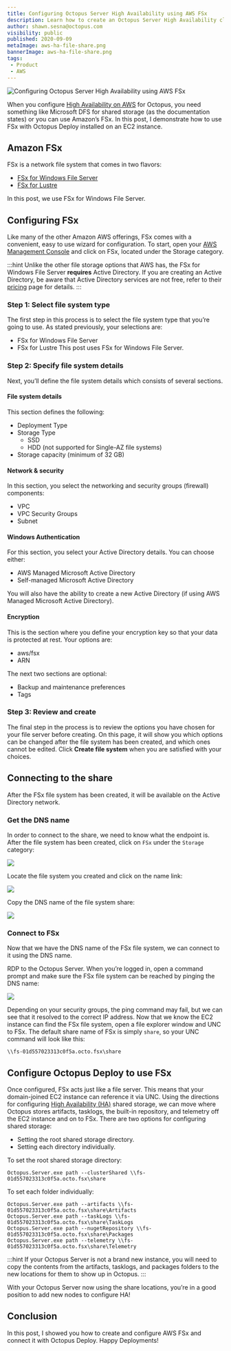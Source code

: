 ```yaml
---
title: Configuring Octopus Server High Availability using AWS FSx
description: Learn how to create an Octopus Server High Availability cluster using AWS FSx.
author: shawn.sesna@octopus.com
visibility: public
published: 2020-09-09
metaImage: aws-ha-file-share.png
bannerImage: aws-ha-file-share.png
tags:
 - Product
 - AWS
---
```


![Configuring Octopus Server High Availability using AWS FSx](aws-ha-file-share.png)

When you configure [High Availability on AWS](https://octopus.com/docs/administration/high-availability/configuring-octopus-for-high-availability#shared-storage-in-amazon-aws) for Octopus, you need something like Microsoft DFS for shared storage (as the documentation states) or you can use Amazon’s FSx. In this post, I demonstrate how to use FSx with Octopus Deploy installed on an EC2 instance.

## Amazon FSx
FSx is a network file system that comes in two flavors:
- [FSx for Windows File Server](https://aws.amazon.com/fsx/windows/)
- [FSx for Lustre](https://aws.amazon.com/fsx/lustre/)

In this post, we use FSx for Windows File Server.

## Configuring FSx
Like many of the other Amazon AWS offerings, FSx comes with a convenient, easy to use wizard for configuration.  To start, open your [AWS Management Console](https://aws.amazon.com/console) and click on FSx, located under the Storage category.

:::hint
Unlike the other file storage options that AWS has, the FSx for Windows File Server **requires** Active Directory. If you are creating an Active Directory, be aware that Active Directory services are not free, refer to their [pricing](https://aws.amazon.com/directoryservice/pricing/) page for details.
:::

### Step 1: Select file system type

The first step in this process is to select the file system type that you’re going to use.  As stated previously, your selections are:
- FSx for Windows File Server
- FSx for Lustre
This post uses FSx for Windows File Server.

### Step 2: Specify file system details
Next, you’ll define the file system details which consists of several sections.

#### File system details

This section defines the following:
- Deployment Type
- Storage Type
  - SSD
  - HDD (not supported for Single-AZ file systems)
- Storage capacity (minimum of 32 GB)

#### Network & security

In this section, you select the networking and security groups (firewall) components:
- VPC
- VPC Security Groups
- Subnet


#### Windows Authentication

For this section, you select your Active Directory details.  You can choose either:
- AWS Managed Microsoft Active Directory
- Self-managed Microsoft Active Directory

You will also have the ability to create a new Active Directory (if using AWS Managed Microsoft Active Directory).

#### Encryption

This is the section where you define your encryption key so that your data is protected at rest.  Your options are:
- aws/fsx
- ARN

The next two sections are optional:
- Backup and maintenance preferences
- Tags

### Step 3: Review and create

The final step in the process is to review the options you have chosen for your file server before creating.  On this page, it will show you which options can be changed after the file system has been created, and which ones cannot be edited.  Click **Create file system** when you are satisfied with your choices.

## Connecting to the share

After the FSx file system has been created, it will be available on the Active Directory network.

### Get the DNS name

In order to connect to the share, we need to know what the endpoint is.  After the file system has been created, click on `FSx` under the `Storage` category:

![](aws-storage-fsx.png)

Locate the file system you created and click on the name link:

![](aws-fsx-filesystem.png)

Copy the DNS name of the file system share:

![](aws-fsx-dns.png)

### Connect to FSx
Now that we have the DNS name of the FSx file system, we can connect to it using the DNS name.

RDP to the Octopus Server. When you’re logged in, open a command prompt and make sure the FSx file system can be reached by pinging the DNS name:

![](aws-ec2-ping.png)

Depending on your security groups, the ping command may fail, but we can see that it resolved to the correct IP address.  Now that we know the EC2 instance can find the FSx file system, open a file explorer window and UNC to FSx.  The default share name of FSx is simply `share`, so your UNC command will look like this:

```
\\fs-01d557023313c0f5a.octo.fsx\share
```

## Configure Octopus Deploy to use FSx

Once configured, FSx acts just like a file server.  This means that your domain-joined EC2 instance can reference it via UNC.  Using the directions for configuring [High Availability (HA)](https://octopus.com/docs/administration/high-availability/configuring-octopus-for-high-availability) shared storage, we can move where Octopus stores artifacts, tasklogs, the built-in repository, and telemetry off the EC2 instance and on to FSx.  There are two options for configuring shared storage: 
- Setting the root shared storage directory. 
- Setting each directory individually.

To set the root shared storage directory:

```
Octopus.Server.exe path --clusterShared \\fs-01d557023313c0f5a.octo.fsx\share
```

To set each folder individually:

```
Octopus.Server.exe path --artifacts \\fs-01d557023313c0f5a.octo.fsx\share\Artifacts
Octopus.Server.exe path --taskLogs \\fs-01d557023313c0f5a.octo.fsx\share\TaskLogs
Octopus.Server.exe path --nugetRepository \\fs-01d557023313c0f5a.octo.fsx\share\Packages
Octopus.Server.exe path --telemetry \\fs-01d557023313c0f5a.octo.fsx\share\Telemetry
```
:::hint
If your Octopus Server is not a brand new instance, you will need to copy the contents from the artifacts, tasklogs, and packages folders to the new locations for them to show up in Octopus.
:::

With your Octopus Server now using the share locations, you’re in a good position to add new nodes to configure HA!

## Conclusion
In this post, I showed you how to create and configure AWS FSx and connect it with Octopus Deploy.  Happy Deployments!
